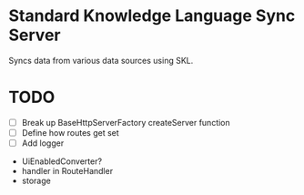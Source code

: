 # Standard Knowledge Language Sync Server

Syncs data from various data sources using SKL.

# TODO
 - [ ] Break up BaseHttpServerFactory createServer function
 - [ ] Define how routes get set
 - [ ] Add logger

- UiEnabledConverter?
- handler in RouteHandler
- storage
